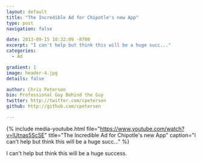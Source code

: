 ```yaml
---
layout: default
title: "The Incredible Ad for Chipotle's new App"
type: post
navigation: false

date: 2013-09-15 10:32:09 -0700
excerpt: "I can't help but think this will be a huge succ..."
categories:
  - Ad

gradient: 1
image: header-4.jpg
details: false

author: Chris Petersen
bio: Professional Guy Behind the Guy
twitter: http://twitter.com/cpetersen
github: http://github.com/cpetersen

---
```


{% include media-youtube.html file="https://www.youtube.com/watch?v=lUtnas5ScSE" title="The Incredible Ad for Chipotle's new App" caption="I can't help but think this will be a huge succ..." %}

I can't help but think this will be a huge success.

